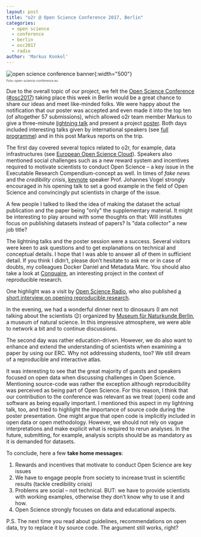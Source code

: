 ```yaml
---
layout: post
title: "o2r @ Open Science Conference 2017, Berlin"
categories:
  - open science
  - conference
  - berlin
  - osc2017
  - radio
author: 'Markus Konkol'
---
```


![open science conference banner](https://www.open-science-conference.eu/wp-content/themes/science20/images/banner_2017.png){:width="500"}
<div style="font-size: 0.6em; color: rgba(67,69,83,1); margin: -1em 0 1em 0; padding: 0;">Foto: open-science-conference.eu</div>

Due to the overall topic of our project, we felt the [Open Science Conference](https://www.open-science-conference.eu/) ([#osc2017](http://twitter.com/search?q=%23osc2017)) taking place this week in Berlin would be a great chance to share our ideas and meet like-minded folks. We were happy about the notification that our poster was accepted and even made it into the top ten (of altogether 57 submissions), which allowed o2r team member Markus to give a three-minute [lightning talk](https://www.open-science-conference.eu/wp-content/uploads/2016/02/04_Talk.pdf) and present a project [poster](https://www.open-science-conference.eu/wp-content/uploads/2017/03/04_Poster.pdf). Both days included interesting talks given by international speakers (see [full programme](https://www.open-science-conference.eu/programme/)) and in this post Markus reports on the trip.
<!--more-->
The first day covered several topics related to o2r, for example, data infrastructures (see [European Open Science Cloud](https://ec.europa.eu/research/openscience/index.cfm?pg=open-science-cloud)). Speakers also mentioned social challenges such as a new reward system and incentives required to motivate scientists to conduct Open Science – a key issue in the Executable Research Compendium-concept as well. In times of _fake news_ and the _credibility crisis_, [keynote](https://www.open-science-conference.eu/) speaker Prof. Johannes Vogel strongly encouraged in his opening talk to set a good example in the field of Open Science and convincingly put scientists in charge of the issue.

A few people I talked to liked the idea of making the dataset the actual publication and the paper being "only" the supplementary material. It might be interesting to play around with some thoughts on that: Will institutes focus on publishing datasets instead of papers? Is "data collector" a new job title?

The lightning talks and the poster session were a success. Several visitors were keen to ask questions and to get explanations on technical and conceptual details. I hope that I was able to answer all of them in sufficient detail. If you think I didn’t, please don’t hesitate to ask me or in case of doubts, my colleagues Docker Daniel and Metadata Marc. You should also take a look at [Conquaire](http://conquaire.uni-bielefeld.de/), an interesting project in the context of reproducible research.

One highlight was a visit by [Open Science Radio](http://www.openscienceradio.de/), who also published [a short interview on opening reproducible research](http://www.openscienceradio.de/2017/03/22/osr079-opening-reproducible-research-poster-session-osc2017-en/). 

In the evening, we had a wonderful dinner next to dinosaurs (I am not talking about the scientists 😉) organized by [Museum für Naturkunde Berlin](https://www.naturkundemuseum.berlin/), a museum of natural science. In this impressive atmosphere, we were able to network a bit and to continue discussions.

The second day was rather education-driven. However, we do also want to enhance and extend the understanding of scientists when examining a paper by using our ERC. Why not addressing students, too? We still dream of a reproducible and interactive atlas.

It was interesting to see that the great majority of guests and speakers focused on open data when discussing challenges in Open Science. Mentioning source-code was rather the exception although reproducibility was perceived as being part of Open Science. For this reason, I think that our contribution to the conference was relevant as we treat (open) code and software as being equally important. I mentioned this aspect in my lightning talk, too, and tried to highlight the importance of source code during the poster presentation. One might argue that open code is implicitly included in open data or open methodology. However, we should not rely on vague interpretations and make explicit what is required to rerun analyses. In the future, submitting, for example, analysis scripts should be as mandatory as it is demanded for datasets.   

To conclude, here a few **take home messages**:

1. Rewards and incentives that motivate to conduct Open Science are key issues
1. We have to engage people from society to increase trust in scientific results (tackle credibility crisis)
1. Problems are social – not technical. BUT: we have to provide scientists with working examples, otherwise they don’t know why to use it and how.
1. Open Science strongly focuses on data and educational aspects.

P.S. The next time you read about guidelines, recommendations on open data, try to replace it by source code. The argument still works, right?

